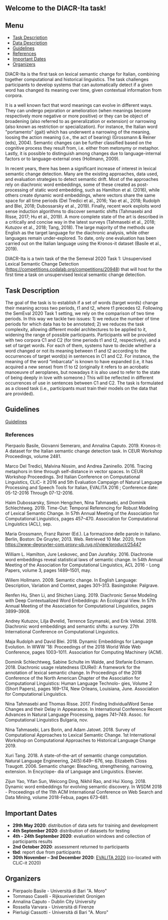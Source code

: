 ## Welcome to the DIACR-Ita task!

## Menu

- [Task Description](#task-description)
- [Data Description](#data-description)
- [Guidelines](#guidelines)
- [References](#references)
- [Important Dates](#important-dates)
- [Organizers](#organizers)


DIACR-Ita is the first task on lexical semantic change for Italian, combining together computational and historical linguistics. The task challenges participants to develop systems that can automatically detect if a given word has changed its meaning over time, given contextual information from corpora.

It is a well known fact that word meanings can evolve in different ways. They can undergo pejoration or amelioration (when
meanings become respectively more negative or more positive) or they can be object of broadening (also referred to as generalization or extension) or narrowing (also known as restriction or specialization). For instance, the Italian word "portamento" (gait) which has underwent a narrowing of the meaning, loosing the action meaning (i.e., the act of bearing) (Grossmann & Reiner (eds), 2004). Semantic changes can be further classified based on the cognitive process they result from, i.e. either from metonymy or metaphor. Lastly, it is possible to distinguish among changes due to language-internal factors or to language-external ones (Hollmann, 2009). 

In recent years, there has been a significant increase of interest in lexical semantic change detection. Many are the existing approaches, data used, and evaluation strategies to detect semantic drift. Most of the approaches rely on diachronic word embeddings, some of these created as post-processing of static word embedding, such as Hamilton et al. (2016), while others create dynamic word embeddings, where vectors share the same space for all time periods (Del Tredici et al., 2016; Yao et al., 2018; Rudolph and Blei, 2018; Dubossarsky et al., 2019). Finally, recent work exploits word sense induction algorithms to discover semantic shifts (Tahmasebi and Risse, 2017; Hu et al., 2019). A more complete state of the art is described in a critically and concise way in the latest surveys (Tahmasebi et al., 2018; Kutuzov et al., 2018; Tang, 2018). The large majority of the methods use English as the target language for the diachronic analysis, while other languages remain under-explored. To date, only one evaluation has been carried out on the Italian language using the Kronos-it dataset (Basile et al., 2019).

DIACR-Ita is a twin task of the the Semeval 2020 Task 1: Unsupervised Lexical Semantic Change Detection (https://competitions.codalab.org/competitions/20948) that  will host for the first time a task on unsupervised lexical semantic change detection.

## Task Description
The goal of the task is to establish if a set of words (target words) change their meaning across two periods, t1 and t2, where t1 precedes t2.
Following the SemEval 2020 Task 1 setting, we rely on the comparison of two time periods. In this way we tackle two issues: 1) we reduce the number of time periods for which data has to be annotated; 2) we reduces the task complexity, allowing different model architectures to be applied to it, widening the range of possible participants.
Participants will be provided with two corpora C1 and C2 (for time periods t1 and t2, respectively), and a set of target words. For each of them, systems have to decide whether a word changed or not its meaning between t1 and t2 according to the occurrences of target word(s) in sentences in C1 and C2. For instance, the meaning of the word “imbarcata” is known to have expanded (i.e, it has acquired a new sense) from t1 to t2 (originally it refers to an acrobatic manoeuvre of aeroplanes, but nowadays it is also used to refer to the state of being deeply in love with someone.) This will be reflected in different occurrences of use in sentences between C1 and C2.
The task is formulated as a closed task (i.e., participants must train their models on the data that are provided).

## Guidelines
<a href="username.github.io/folder/EVALITA_2020___DIACR_ita___Guidelines-2.pdf" target="_blank">Guidelines</a>


### References


Pierpaolo Basile, Giovanni Semeraro, and Annalina Caputo. 2019. Kronos-it: A dataset for the Italian semantic change detection task. In CEUR Workshop Proceedings, volume 2481.

Marco Del Tredici, Malvina Nissim, and Andrea Zaninello. 2016. Tracing metaphors in time through self-distance in vector spaces. In CEUR Workshop Proceedings. 3rd Italian Conference on Computational Linguistics, CLiC- it 2016 and 5th Evaluation Campaign of Natural Language Processing and Speech Tools for Italian, EVALITA 2016 ; Conference date: 05-12-2016 Through 07-12-2016.

Haim Dubossarsky, Simon Hengchen, Nina Tahmasebi, and Dominik Schlechtweg. 2019. Time-Out: Temporal Referencing for Robust Modeling of Lexical Semantic Change. In 57th Annual Meeting of the Association for Computational Linguistics, pages 457–470. Association for Computational Linguistics (ACL), sep.

Maria Grossmann, Franz Rainer (Ed.). La formazione delle parole in italiano. Berlin, Boston: De Gruyter, 2013. Web. Retrieved 10 Mar. 2020, from https://www-degruyter-com.proxy-ub.rug.nl/view/product/25447

William L. Hamilton, Jure Leskovec, and Dan Jurafsky. 2016. Diachronie word embeddings reveal statistical laws of semantic change. In 54th Annual Meeting of the Association for Computational Linguistics, ACL 2016 - Long Papers, volume 3, pages 1489–1501, may.

Willem Hollmann. 2009. Semantic change. In English Language: Description, Variation and Context, pages 301–313. Basingstoke: Palgrave.

Renfen Hu, Shen Li, and Shichen Liang. 2019. Diachronic Sense Modeling with Deep Contextualized Word Embeddings: An Ecological View. In 57th Annual Meeting of the Association for Computational Linguistics, pages 3899–3908.

Andrey Kutuzov, Lilja Øvrelid, Terrence Szymanski, and Erik Velldal. 2018. Diachronic word embeddings and semantic shifts: a survey. 27th International Conference on Computational Linguistics.

Maja Rudolph and David Blei. 2018. Dynamic Embeddings for Language Evolution. In WWW ’18: Proceedings of the 2018 World Wide Web Conference, pages 1003–1011. Association for Computing Machinery (ACM).

Dominik Schlechtweg, Sabine Schulte im Walde, and Stefanie Eckmann. 2018. Diachronic usage relatedness (DURel): A framework for the annotation of lexical semantic change. In Proceedings of the 2018 Conference of the North American Chapter of the Association for Computational Linguistics: Human Language Technolo- gies, Volume 2 (Short Papers), pages 169–174, New Orleans, Louisiana, June. Association for Computational Linguistics.

Nina Tahmasebi and Thomas Risse. 2017. Finding IndividualWord Sense Changes and their Delay in Appearance. In International Conference Recent Advances in Natural Language Processing, pages 741–749. Assoc. for Computational Linguistics Bulgaria, nov.

Nina Tahmasebi, Lars Borin, and Adam Jatowt. 2018. Survey of Computational Approaches to Lexical Semantic Change. 1st International Workshop on Computational Approaches to Historical Language Change 2019.

Xuri Tang. 2018. A state-of-the-art of semantic change computation. Natural Language Engineering, 24(5):649– 676, sep.
Elizabeth Closs Traugott. 2006. Semantic change: Bleaching, strengthening, narrowing, extension. In Encyclope- dia of Language and Linguistics. Elsevier.

Zijun Yao, Yifan Sun, Weicong Ding, Nikhil Rao, and Hui Xiong. 2018. Dynamic word embeddings for evolving semantic discovery. In WSDM 2018 - Proceedings of the 11th ACM International Conference on Web Search and Data Mining, volume 2018-Febua, pages 673–681.

## Important Dates

- **29th May 2020**: distribution of data sets for training and development
- **4th September 2020**: distribution of datasets for testing
- **4th - 24th September 2020**: evaluation windows and collection of participants results
- **2nd October 2020**: assessment returned to participants
- **tbd**: report due from participants
- **30th November – 3rd December 2020**: [EVALITA 2020](http://www.evalita.it/) (co-located with CLiC-it 2020)


## Organizers
- Pierpaolo Basile - Università di Bari "A. Moro"
- Tommaso Caselli - Rijksuniveristeit Gronigen
- Annalina Caputo - Dublin City University
- Rossella Varvara - Università di Firenze
- Pierluigi Cassotti - Università di Bari "A. Moro"
